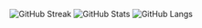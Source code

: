![GitHub Streak](https://github-readme-streak-stats.herokuapp.com?user=omecamtiv&theme=dracula)
![GitHub Stats](https://github-readme-stats.vercel.app/api?username=omecamtiv&show_icons=true&include_all_commits=true&count_private=true&theme=dracula)
![GitHub Langs](https://github-readme-stats.vercel.app/api/top-langs/?username=omecamtiv&hide=inno%20setup&layout=compact&theme=dracula)
